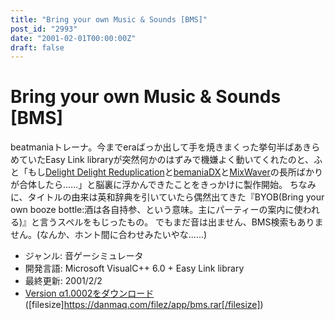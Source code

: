 ```yaml
---
title: "Bring your own Music & Sounds [BMS]"
post_id: "2993"
date: "2001-02-01T00:00:00Z"
draft: false
---
```


# Bring your own Music & Sounds [BMS]

beatmaniaトレーナ。今までeraばっか出して手を焼きまくった挙句半ばあきらめていたEasy Link libraryが突然何かのはずみで機嫌よく動いてくれたのと、ふと「もし[Delight Delight Reduplication](http://homepage1.nifty.com/nickle/)と[bemaniaDX](http://bemaniadx.s3.xrea.com/)と[MixWaver](http://mixwaver.s18.xrea.com/)の長所ばかりが合体したら……」と脳裏に浮かんできたことをきっかけに製作開始。  ちなみに、タイトルの由来は英和辞典を引いていたら偶然出てきた『BYOB(Bring your own booze bottle:酒は各自持参、という意味。主にパーティーの案内に使われる)』と言うスペルをもじったもの。 でもまだ音は出ません、BMS検索もありません。(なんか、ホント間に合わせみたいやな……) 

  * ジャンル: 音ゲーシミュレータ
  * 開発言語: Microsoft VisualC++ 6.0 + Easy Link library
  * 最終更新: 2001/2/2
  * [Version α1.0002をダウンロード](/filez/app/bms.rar) ([filesize]https://danmaq.com/filez/app/bms.rar[/filesize])
